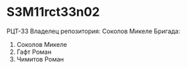 # S3M11rct33n02
РЦТ-33
Владелец репозитория: Соколов Микеле
Бригада:
1. Соколов Микеле
2. Гафт Роман
3. Чимитов Роман

